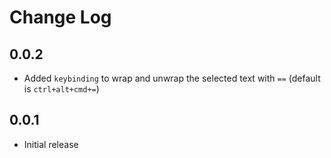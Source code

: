 # Change Log

## 0.0.2

- Added `keybinding` to wrap and unwrap the selected text with `==` (default is `ctrl+alt+cmd+=`)

## 0.0.1

- Initial release
